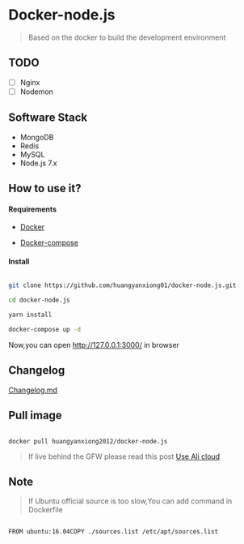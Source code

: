 # Docker-node.js

> Based on the docker to build the development environment
 
## TODO
- [ ] Nginx
- [ ] Nodemon

## Software Stack
- MongoDB
- Redis
- MySQL
- Node.js 7.x

## How to use it?

#### Requirements

- [Docker](https://www.docker.com/)

- [Docker-compose](https://github.com/docker/compose/releases)

#### Install

```bash

git clone https://github.com/huangyanxiong01/docker-node.js.git

cd docker-node.js

yarn install

docker-compose up -d

```

Now,you can open http://127.0.0.1:3000/ in browser

## Changelog
[Changelog.md](changelog.md)

## Pull image

```

docker pull huangyanxiong2012/docker-node.js

```


>If live behind the GFW please read this post [Use Ali cloud](http://www.myfreax.com/use-aliyun-mirror-acceleration-on-docker/)

## Note

> If Ubuntu official source is too slow,You can add command in Dockerfile

```

FROM ubuntu:16.04COPY ./sources.list /etc/apt/sources.list

```
